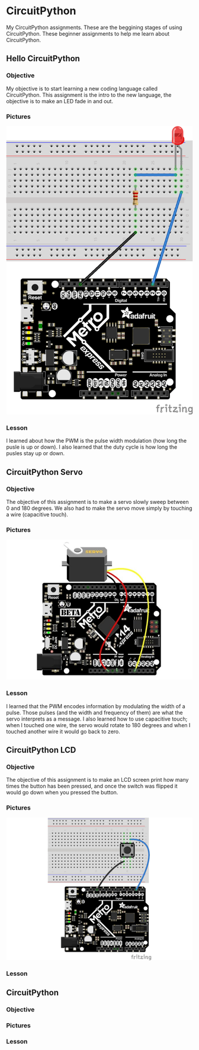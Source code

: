 # CircuitPython
My CircuitPython assignments. These are the beggining stages of using CircuitPython. These beginner assignments to help me learn about CircuitPython.

## Hello CircuitPython
### Objective
My objective is to start learning a new coding language called CircuitPython. This assignment is the intro to the new language, the objective is to make an LED fade in and out.
### Pictures
![pic of led](media/ledfadepic.png)
### Lesson
I learned about how the PWM is the pulse width modulation (how long the pusle is up or down). I also learned that the duty cycle is how long the pusles stay up or down.

## CircuitPython Servo
### Objective
The objective of this assignment is to make a servo slowly sweep between 0 and 180 degrees. We also had to make the servo move simply by touching a wire (capacitive touch). 
### Pictures
![pic of servo](media/servopicture.jpg)
### Lesson
I learned that the PWM encodes information by modulating the width of a pulse. Those pulses (and the width and frequency of them) are what the servo interprets as a message. I also learned how to use capacitive touch; when I touched one wire, the servo would rotate to 180 degrees and when I touched another wire it would go back to zero.
## CircuitPython LCD
### Objective
The objective of this assignment is to make an LCD screen print how many times the button has been pressed, and once the switch was flipped it would go down when you pressed the button. 
### Pictures
![pic of button](media/lcdbuttonpress.jpg)
### Lesson



## CircuitPython 
### Objective

### Pictures

### Lesson
